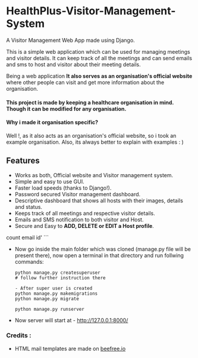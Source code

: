 # HealthPlus-Visitor-Management-System
A Visitor Management Web App made using Django.

This is a simple web application which can be used for managing meetings and visitor details. It can keep track of all the meetings and can send emails and sms to host and visitor about their meeting details.

Being a web application **It also serves as an organisation's official website** where other people can visit and get more information about the organisation.

#### This project is made by keeping a healthcare organisation in mind. Though it can be modified for any organisation.

#### Why i made it organisation specific?
Well !, as it also acts as an organisation's official website, so i took an example organisation. Also, its always better to explain with examples : )




## Features
- Works as both, Official website and Visitor management system.
- Simple and easy to use GUI.
- Faster load speeds (thanks to Django!).
- Password secured Visitor management dashboard.
- Descriptive dashboard that shows all hosts with their images, details and status.
- Keeps track of all meetings and respective visitor details.
- Emails and SMS notification to both visitor and Host.
- Secure and Easy to **ADD, DELETE or EDIT a Host profile**.



count email id'
    ```
    
- Now go inside the main folder which was cloned (manage.py file will be present there), now open a terminal in that directory and run follwing commands:
    ```
    python manage.py createsuperuser
    # follow further instruction there
    
    - After super user is created 
    python manage.py makemigrations
    python manage.py migrate
    
    python manage.py runserver
    ```
- Now server will start at - http://127.0.0.1:8000/

### Credits :
- HTML mail templates are made on <a href="https://beefree.io/">beefree.io</a>

